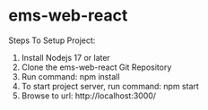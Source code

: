 # ems-web-react
Steps To Setup Project:
1. Install Nodejs 17 or later
2. Clone the ems-web-react Git Repository
3. Run command: npm install
4. To start project server, run command: npm start
5. Browse to url: http://localhost:3000/